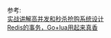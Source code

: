 











参考:    
[实战讲解高并发和秒杀抢购系统设计](https://studygolang.com/articles/14981)    
[Redis的事务，Go+lua用起来真香](https://juejin.cn/post/7024307688196538375)